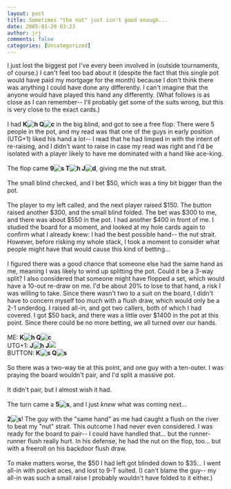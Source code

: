 ```yaml
---
layout: post
title: Sometimes "the nut" just isn't good enough...
date: 2005-01-29 03:23
author: jrj
comments: false
categories: [Uncategorized]
---
```

I just lost the biggest pot I've every been involved in (outside tournaments, of course.) I can't feel too bad about it (despite the fact that this single pot would have paid my mortgage for the month) because I don't think there was anything I could have done any differently. I can't imagine that the anyone would have played this hand any differently. (What follows is as close as I can remember-- I'll probably get some of the suits wrong, but this is very close to the exact cards.)<br /><br />I had **K<img alt="h" src="http://www.pokerstreams.com/heart.gif" /> Q<img alt="c" src="http://www.pokerstreams.com/club.gif" />** in the big blind, and got to see a free flop. There were 5 people in the pot, and my read was that one of the guys in early position (UTG+1) liked his hand a lot-- I read that he had limped in with the intent of re-raising, and I didn't want to raise in case my read was right and I'd be isolated with a player likely to have me dominated with a hand like ace-king.<br /><br />The flop came **9<img alt="s" src="http://www.pokerstreams.com/spade.gif" /> T<img alt="h" src="http://www.pokerstreams.com/heart.gif" /> J<img alt="d" src="http://www.pokerstreams.com/diamond.gif" />**, giving me the nut strait.<br /><br />The small blind checked, and I bet $50, which was a tiny bit bigger than the pot.<br /><br />The player to my left called, and the next player raised $150. The button raised another $300, and the small blind folded. The bet was $300 to me, and there was about $550 in the pot. I had another $400 in front of me. I studied the board for a moment, and looked at my hole cards again to confirm what I already knew: I had the best possible hand-- the nut strait. However, before risking my whole stack, I took a moment to consider what people might have that would cause this kind of betting...<br /><br />I figured there was a good chance that someone else had the same hand as me, meaning I was likely to wind up splitting the pot. Could it be a 3-way split? I also considered that someone might have flopped a set, which would have a 10-out re-draw on me. I'd be about 20% to lose to that hand, a risk I was willing to take. Since there wasn't two to a suit on the board, I didn't have to concern myself too much with a flush draw, which would only be a 2-1 underdog. I raised all-in, and got two callers, both of which I had covered. I got $50 back, and there was a little over $1400 in the pot at this point. Since there could be no more betting, we all turned over our hands.<br /><br />ME: **K<img alt="h" src="http://www.pokerstreams.com/heart.gif" /> Q<img alt="c" src="http://www.pokerstreams.com/club.gif" />**<br />UTG+1: **J<img alt="h" src="http://www.pokerstreams.com/heart.gif" /> J<img src="http://www.pokerstreams.com/club.gif" />**<br />BUTTON: **K<img alt="s" src="http://www.pokerstreams.com/spade.gif" /> Q<img alt="s" src="http://www.pokerstreams.com/spade.gif" />**<br /><br />So there was a two-way tie at this point, and one guy with a ten-outer. I was praying the board wouldn't pair, and I'd split a massive pot.<br /><br />It didn't pair, but I almost wish it had.<br /><br />The turn came a **5<img src="http://www.pokerstreams.com/spade.gif" alt="s" />**, and I just *knew* what was coming next...<br /><br />**2<img alt="s" src="http://www.pokerstreams.com/spade.gif" />**! The guy with the "same hand" as me had caught a flush on the river to beat my "nut" strait. This outcome I had never even considered. I was ready for the board to pair-- I could have handled that... but the runner-runner flush really hurt. In his defense, he had the nut on the flop, too... but with a freeroll on his backdoor flush draw.<br /><br />To make matters worse, the $50 I had left got blinded down to $35... I went all-in with pocket aces, and lost to 9-T suited. (I can't blame the guy-- my all-in was such a small raise I probably wouldn't have folded to it either.)
